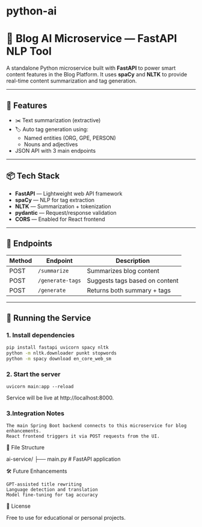 # python-ai

# 🧠 Blog AI Microservice — FastAPI NLP Tool

A standalone Python microservice built with **FastAPI** to power smart content features in the Blog Platform. It uses **spaCy** and **NLTK** to provide real-time content summarization and tag generation.

---

## 🚀 Features

- ✂️ Text summarization (extractive)
- 🏷️ Auto tag generation using:
  - Named entities (ORG, GPE, PERSON)
  - Nouns and adjectives
- JSON API with 3 main endpoints

---

## 📦 Tech Stack

- **FastAPI** — Lightweight web API framework
- **spaCy** — NLP for tag extraction
- **NLTK** — Summarization + tokenization
- **pydantic** — Request/response validation
- **CORS** — Enabled for React frontend

---

## 🔄 Endpoints

| Method | Endpoint         | Description                     |
|--------|------------------|---------------------------------|
| POST   | `/summarize`     | Summarizes blog content         |
| POST   | `/generate-tags` | Suggests tags based on content |
| POST   | `/generate`      | Returns both summary + tags     |

---

## 🧪 Running the Service

### 1. Install dependencies

```bash
pip install fastapi uvicorn spacy nltk
python -m nltk.downloader punkt stopwords
python -m spacy download en_core_web_sm
```
### 2. Start the server
    uvicorn main:app --reload
  Service will be live at http://localhost:8000.


### 3.Integration Notes

    The main Spring Boot backend connects to this microservice for blog enhancements.
    React frontend triggers it via POST requests from the UI.

📁 File Structure

ai-service/
├── main.py         # FastAPI application


🛠️ Future Enhancements

    GPT-assisted title rewriting
    Language detection and translation
    Model fine-tuning for tag accuracy

📜 License

Free to use for educational or personal projects.
